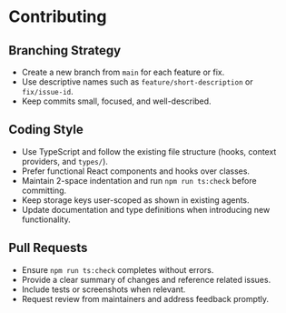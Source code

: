 # Contributing

## Branching Strategy
- Create a new branch from `main` for each feature or fix.
- Use descriptive names such as `feature/short-description` or `fix/issue-id`.
- Keep commits small, focused, and well-described.

## Coding Style
- Use TypeScript and follow the existing file structure (hooks, context providers, and `types/`).
- Prefer functional React components and hooks over classes.
- Maintain 2-space indentation and run `npm run ts:check` before committing.
- Keep storage keys user-scoped as shown in existing agents.
- Update documentation and type definitions when introducing new functionality.

## Pull Requests
- Ensure `npm run ts:check` completes without errors.
- Provide a clear summary of changes and reference related issues.
- Include tests or screenshots when relevant.
- Request review from maintainers and address feedback promptly.
